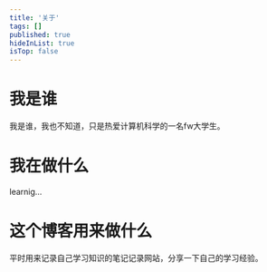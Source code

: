 ```yaml
---
title: '关于'
tags: []
published: true
hideInList: true
isTop: false
---
```

# 我是谁
我是谁，我也不知道，只是热爱计算机科学的一名fw大学生。
# 我在做什么
learnig...
# 这个博客用来做什么
平时用来记录自己学习知识的笔记记录网站，分享一下自己的学习经验。
